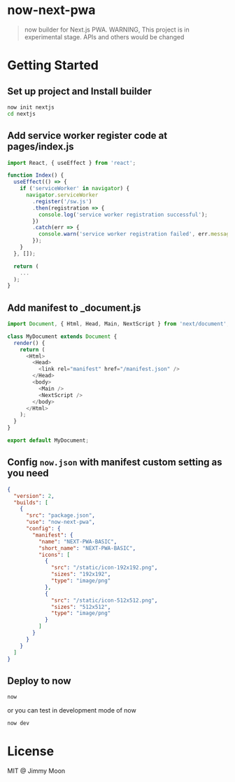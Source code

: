 # now-next-pwa

> now builder for Next.js PWA. WARNING, This project is in experimental stage. APIs and others would be changed

# Getting Started

## Set up project and Install builder

```sh
now init nextjs
cd nextjs
```

## Add service worker register code at pages/index.js

```js
import React, { useEffect } from 'react';

function Index() {
  useEffect(() => {
    if ('serviceWorker' in navigator) {
      navigator.serviceWorker
        .register('/sw.js')
        .then(registration => {
          console.log('service worker registration successful');
        })
        .catch(err => {
          console.warn('service worker registration failed', err.message);
        });
    }
  }, []);

  return (
    ...
  );
}
```

## Add manifest <link> to _document.js

```js
import Document, { Html, Head, Main, NextScript } from 'next/document';

class MyDocument extends Document {
  render() {
    return (
      <Html>
        <Head>
          <link rel="manifest" href="/manifest.json" />
        </Head>
        <body>
          <Main />
          <NextScript />
        </body>
      </Html>
    );
  }
}

export default MyDocument;
```
## Config `now.json` with manifest custom setting as you need

```json
{
  "version": 2,
  "builds": [
    {
      "src": "package.json",
      "use": "now-next-pwa",
      "config": {
        "manifest": {
          "name": "NEXT-PWA-BASIC",
          "short_name": "NEXT-PWA-BASIC",
          "icons": [
            {
              "src": "/static/icon-192x192.png",
              "sizes": "192x192",
              "type": "image/png"
            },
            {
              "src": "/static/icon-512x512.png",
              "sizes": "512x512",
              "type": "image/png"
            }
          ]
        }
      }
    }
  ]
}
```

## Deploy to now

```sh
now
```

or you can test in development mode of now

```sh
now dev
```

# License

MIT @ Jimmy Moon
